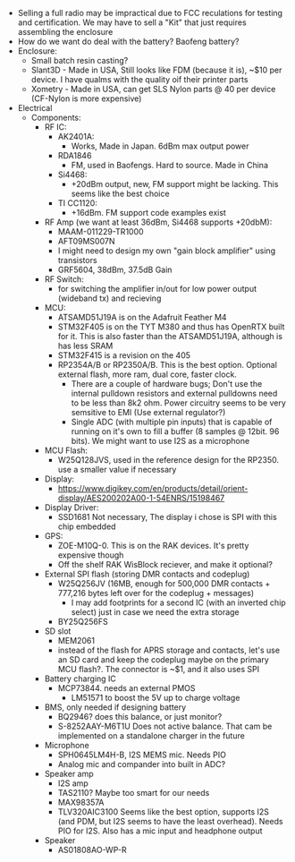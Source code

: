- Selling a full radio may be impractical due to FCC reculations for testing and certification. We may have to sell a "Kit" that just requires assembling the enclosure
- How do we want do deal with the battery? Baofeng battery?
- Enclosure:
	- Small batch resin casting?
	- Slant3D - Made in USA, Still looks like FDM (because it is), ~$10 per device. I have qualms with the quality oif their printer parts
	- Xometry - Made in USA, can get SLS Nylon parts @ 40 per device (CF-Nylon is more expensive)
- Electrical
	- Components:
		- RF IC:
			- AK2401A:
				- Works, Made in Japan. 6dBm max output power
			- RDA1846
				- FM, used in Baofengs. Hard to source. Made in China
			- Si4468:
				- +20dBm output, new, FM support might be lacking. This seems like the best choice
			- TI CC1120:
				- +16dBm. FM support code examples exist
		- RF Amp (we want at least 36dBm, Si4468 supports +20dbM):
			- MAAM-011229-TR1000
			- AFT09MS007N
			- I might need to design my own "gain block amplifier" using transistors
			- GRF5604, 38dBm, 37.5dB Gain
		- RF Switch:
			- for switching the amplifier in/out for low power output (wideband tx) and recieving
		- MCU:
			- ATSAMD51J19A is on the Adafruit Feather M4
			- STM32F405 is on the TYT M380 and thus has OpenRTX built for it. This is also faster than the ATSAMD51J19A, although is has less SRAM
			- STM32F415 is a revision on the 405
			- RP2354A/B or RP2350A/B. This is the best option. Optional external flash, more ram, dual core, faster clock. 		
				- There are a couple of hardware bugs; Don't use the internal pulldown resistors and external pulldowns need to be 	less than 8k2 ohm. Power circuitry seems to be very semsitive to EMI (Use external regulator?)
				- Single ADC (with multiple pin inputs) that is capable of running on it's own to fill a buffer (8 samples @ 12bit. 96 bits). We might want to use I2S as a microphone
		- MCU Flash:
			- W25Q128JVS, used in the reference design for the RP2350. use a smaller value if necessary
		- Display:
			- https://www.digikey.com/en/products/detail/orient-display/AES200202A00-1-54ENRS/15198467
		- Display Driver:
			- SSD1681 Not necessary, The display i chose is SPI with this chip embedded
		- GPS:
			- ZOE-M10Q-0. This is on the RAK devices. It's pretty expensive though
			- Off the shelf RAK WisBlock reciever, and make it optional?
		- External SPI flash (storing DMR contacts and codeplug)
			- W25Q256JV (16MB, enough for 500,000 DMR contacts + 777,216 bytes left over for the codeplug + messages)
				- I may add footprints for a second IC (with an inverted chip select) just in case we need the extra storage
			- BY25Q256FS
		- SD slot
			- MEM2061
			- instead of the flash for APRS storage and contacts, let's use an SD card and keep the codeplug maybe on the primary MCU flash?. The connector is ~$1, and it also uses SPI
		- Battery charging IC
			- MCP73844. needs an external PMOS
				- LM51571 to boost the 5V up to charge voltage 
		- BMS, only needed if designing battery
			- BQ2946? does this balance, or just monitor? 
			- S-8252AAY-M6T1U Does not active balance. That cam be implemented on a standalone charger in the future
		- Microphone
			- SPH0645LM4H-B, I2S MEMS mic. Needs PIO
			- Analog mic and compander into built in ADC?
		- Speaker amp
			- I2S amp
			- TAS2110? Maybe too smart for our needs
			- MAX98357A
			- TLV320AIC3100 Seems like the best option, supports I2S (and PDM, but I2S seems to have the least overhead). Needs PIO for I2S. Also has a mic input and headphone output
		- Speaker
			- AS01808AO-WP-R